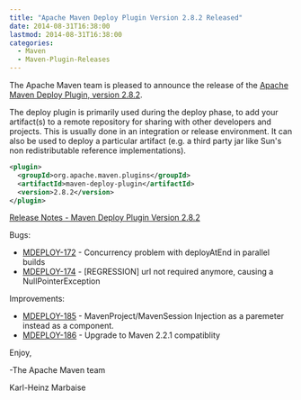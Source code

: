 ```yaml
---
title: "Apache Maven Deploy Plugin Version 2.8.2 Released"
date: 2014-08-31T16:38:00
lastmod: 2014-08-31T16:38:00
categories:
  - Maven
  - Maven-Plugin-Releases
---
```

The Apache Maven team is pleased to announce the release of the 
[Apache Maven Deploy Plugin, version 2.8.2](http://maven.apache.org/plugins/maven-deploy-plugin/).

The deploy plugin is primarily used during the deploy phase, to add your
artifact(s) to a remote repository for sharing with other developers and
projects. This is usually done in an integration or release environment. It can
also be used to deploy a particular artifact (e.g. a third party jar like Sun's
non redistributable reference implementations).

```xml
<plugin>
  <groupId>org.apache.maven.plugins</groupId>
  <artifactId>maven-deploy-plugin</artifactId>
  <version>2.8.2</version>
</plugin>
```
<!-- more -->

[Release Notes - Maven Deploy Plugin Version 2.8.2](http://jira.codehaus.org/secure/ReleaseNote.jspa?projectId=11131&version=19617)

Bugs:

 * [MDEPLOY-172](https://issues.apache.org/jira/browse/MDEPLOY-172) - Concurrency problem with deployAtEnd in parallel builds
 * [MDEPLOY-174](https://issues.apache.org/jira/browse/MDEPLOY-174) - [REGRESSION] url not required anymore, causing a NullPointerException

Improvements:

 * [MDEPLOY-185](https://issues.apache.org/jira/browse/MDEPLOY-185) - MavenProject/MavenSession Injection as a paremeter instead as a component.
 * [MDEPLOY-186](https://issues.apache.org/jira/browse/MDEPLOY-186) - Upgrade to Maven 2.2.1 compatiblity


Enjoy,

-The Apache Maven team

Karl-Heinz Marbaise
